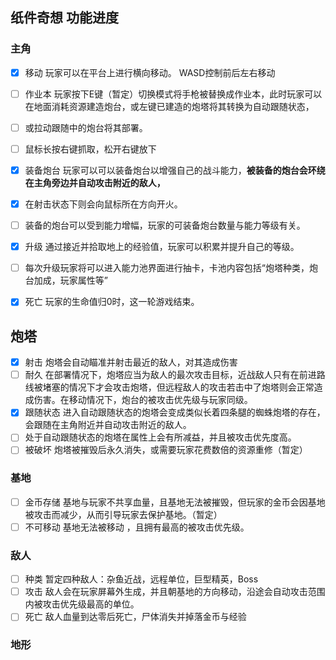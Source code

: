## 纸件奇想 功能进度

### 主角

- [x] 移动  玩家可以在平台上进行横向移动。  WASD控制前后左右移动

- [ ] 作业本  玩家按下E键（暂定）切换模式将手枪被替换成作业本，此时玩家可以在地面消耗资源建造炮台，或左键已建造的炮塔将其转换为自动跟随状态，
- [ ] 或拉动跟随中的炮台将其部署。 
- [ ]  鼠标长按右键抓取，松开右键放下 
- [x] 装备炮台  玩家可以可以装备炮台以增强自己的战斗能力，**被装备的炮台会环绕在主角旁边并自动攻击附近的敌人，**
- [x] 在射击状态下则会向鼠标所在方向开火。
- [ ] 装备的炮台可以受到能力增幅，玩家的可装备炮台数量与能力等级有关。
- [x] 升级  通过接近并拾取地上的经验值，玩家可以积累并提升自己的等级。
- [ ] 每次升级玩家将可以进入能力池界面进行抽卡，卡池内容包括“炮塔种类，炮台加成，玩家属性等”
- [x] 死亡  玩家的生命值归0时，这一轮游戏结束。

## 炮塔

- [x] 射击 炮塔会自动瞄准并射击最近的敌人，对其造成伤害
- [ ] 耐久 在部署情况下，炮塔应当为敌人的最次攻击目标，近战敌人只有在前进路线被堵塞的情况下才会攻击炮塔，但远程敌人的攻击若击中了炮塔则会正常造成伤害。在移动情况下，炮台的被攻击优先级与玩家同级。
- [x] 跟随状态 进入自动跟随状态的炮塔会变成类似长着四条腿的蜘蛛炮塔的存在，会跟随在主角附近并自动攻击附近的敌人。
- [ ] 处于自动跟随状态的炮塔在属性上会有所减益，并且被攻击优先度高。
- [ ] 被破坏 炮塔被摧毁后永久消失，或需要玩家花费数倍的资源重修（暂定）

### 基地

- [ ] 金币存储 基地与玩家不共享血量，且基地无法被摧毁，但玩家的金币会因基地被攻击而减少，从而引导玩家去保护基地。（暂定）
- [ ] 不可移动 基地无法被移动 ，且拥有最高的被攻击优先级。

### 敌人

- [ ] 种类 暂定四种敌人：杂鱼近战，远程单位，巨型精英，Boss
- [ ] 攻击 敌人会在玩家屏幕外生成，并且朝基地的方向移动，沿途会自动攻击范围内被攻击优先级最高的单位。
- [ ] 死亡 敌人血量到达零后死亡，尸体消失并掉落金币与经验

### 地形
